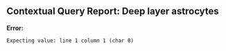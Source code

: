 ## Contextual Query Report: Deep layer astrocytes

**Error:**
```
Expecting value: line 1 column 1 (char 0)
```